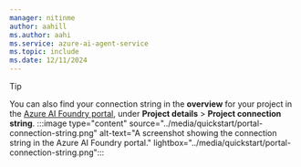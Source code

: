 ```yaml
---
manager: nitinme
author: aahill
ms.author: aahi
ms.service: azure-ai-agent-service
ms.topic: include
ms.date: 12/11/2024
---
```


> [!TIP]
> You can also find your connection string in the **overview** for your project in the [Azure AI Foundry portal](https://ai.azure.com/), under **Project details** > **Project connection string**.
> :::image type="content" source="../media/quickstart/portal-connection-string.png" alt-text="A screenshot showing the connection string in the Azure AI Foundry portal." lightbox="../media/quickstart/portal-connection-string.png":::
